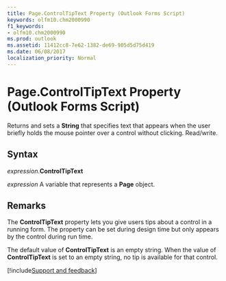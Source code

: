```yaml
---
title: Page.ControlTipText Property (Outlook Forms Script)
keywords: olfm10.chm2000990
f1_keywords:
- olfm10.chm2000990
ms.prod: outlook
ms.assetid: 11412cc8-7e62-1382-de69-905d5d75d419
ms.date: 06/08/2017
localization_priority: Normal
---
```



# Page.ControlTipText Property (Outlook Forms Script)

Returns and sets a  **String** that specifies text that appears when the user briefly holds the mouse pointer over a control without clicking. Read/write.


## Syntax

_expression_.**ControlTipText**

_expression_ A variable that represents a  **Page** object.


## Remarks

The  **ControlTipText** property lets you give users tips about a control in a running form. The property can be set during design time but only appears by the control during run time.

The default value of  **ControlTipText** is an empty string. When the value of **ControlTipText** is set to an empty string, no tip is available for that control.

[!include[Support and feedback](~/includes/feedback-boilerplate.md)]